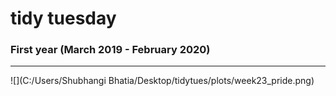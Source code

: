 # tidy tuesday

### First year (March 2019 - February 2020)
---
![](C:/Users/Shubhangi Bhatia/Desktop/tidytues/plots/week23_pride.png)
